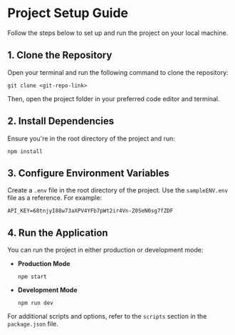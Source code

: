 # Project Setup Guide

Follow the steps below to set up and run the project on your local machine.

## 1. Clone the Repository

Open your terminal and run the following command to clone the repository:

```
git clone <git-repo-link>
```

Then, open the project folder in your preferred code editor and terminal.

## 2. Install Dependencies

Ensure you're in the root directory of the project and run:

```
npm install
```

## 3. Configure Environment Variables

Create a `.env` file in the root directory of the project. Use the `sampleENV.env` file as a reference. For example:

```
API_KEY=68tnjyI88w73aXPV4YFb7pWt2ir4Vn-Z0SeN0sg7fZDF
```

## 4. Run the Application

You can run the project in either production or development mode:

- **Production Mode**  
  ```
  npm start
  ```

- **Development Mode**  
  ```
  npm run dev
  ```

For additional scripts and options, refer to the `scripts` section in the `package.json` file.
